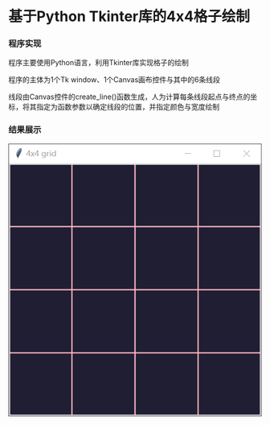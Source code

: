 # 基于Python Tkinter库的4x4格子绘制

### 程序实现

程序主要使用Python语言，利用Tkinter库实现格子的绘制

程序的主体为1个Tk window、1个Canvas画布控件与其中的6条线段

线段由Canvas控件的create_line()函数生成，人为计算每条线段起点与终点的坐标，将其指定为函数参数以确定线段的位置，并指定颜色与宽度绘制


### 结果展示
!["demo"](./demo.png)